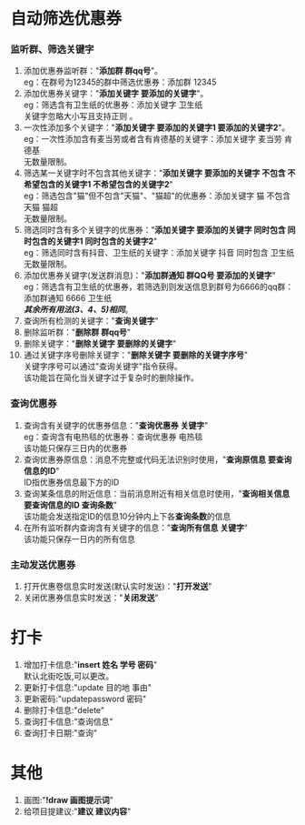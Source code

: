 # 自动筛选优惠券

### 监听群、筛选关键字

1. 添加优惠券监听群："**添加群 群qq号**"。  
   eg：在群号为12345的群中筛选优惠券：添加群 12345
2. 添加优惠券关键字："**添加关键字 要添加的关键字**"。  
   eg：筛选含有卫生纸的优惠券：添加关键字 卫生纸  
   关键字忽略大小写且支持正则 。
3. 一次性添加多个关键字："**添加关键字 要添加的关键字1 要添加的关键字2**"。  
   eg：一次性添加含有麦当劳或者含有肯德基的关键字：添加关键字 麦当劳 肯德基  
   无数量限制。
4. 筛选某一关键字时不包含其他关键字："**添加关键字 要添加的关键字 不包含 不希望包含的关键字1 不希望包含的关键字2**"  
   eg：筛选包含"猫"但不包含"天猫"、"猫超"的优惠券：添加关键字 猫 不包含 天猫 猫超  
   无数量限制。
5. 筛选同时含有多个关键字的优惠券："**添加关键字 要添加的关键字 同时包含 同时包含的关键字1 同时包含的关键字2**"  
   eg：筛选同时含有抖音、卫生纸的关键字：添加关键字 抖音 同时包含 卫生纸  
   无数量限制。
6. 添加优惠券关键字(发送群消息)："**添加群通知 群QQ号 要添加的关键字**"  
   eg：筛选含有卫生纸的优惠券，若筛选到则发送信息到群号为6666的qq群：添加群通知 6666 卫生纸  
   ***其余所有用法(3、4、5)相同***。
7. 查询所有检测的关键字："**查询关键字**"
8. 删除监听群："**删除群 群qq号**"
9. 删除关键字："**删除关键字 要删除的关键字**"
10. 通过关键字序号删除关键字："**删除关键字 要删除的关键字序号**"  
    关键字序号可以通过"查询关键字"指令获得。  
    该功能旨在简化当关键字过于复杂时的删除操作。

### 查询优惠券

1. 查询含有关键字的优惠券信息："**查询优惠券 关键字**"  
   eg：查询含有电热毯的优惠券：查询优惠券 电热毯  
   该功能只保存三日内的优惠券
2. 查询优惠券原信息：消息不完整或代码无法识别时使用，"**查询原信息 要查询信息的ID**"  
   ID指优惠券信息最下方的ID
3. 查询某条信息的附近信息：当前消息附近有相关信息时使用，"**查询相关信息 要查询信息的ID 查询条数**"  
   该功能会发送指定ID的信息10分钟内上下各**查询条数**的信息
4. 在所有监听群内查询含有关键字的信息："**查询所有信息 关键字**"  
   该功能只保存一日内的所有信息

### 主动发送优惠券

1. 打开优惠卷信息实时发送(默认实时发送)："**打开发送**"
2. 关闭优惠券信息实时发送："**关闭发送**"

# 打卡

1. 增加打卡信息:"**insert 姓名 学号 密码**"  
   默认北街吃饭,可以更改。
2. 更新打卡信息:"update 目的地 事由"
3. 更新密码:"updatepassword 密码"
4. 删除打卡信息:"delete"
5. 查询打卡信息:"查询信息"
6. 查询打卡日期:"查询"

# 其他

1. 画图:"**!draw 画图提示词**"
2. 给项目提建议:"**建议 建议内容**"